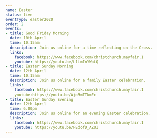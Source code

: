 ```yaml
---
name: Easter
status: live 
eventType: easter2020
order: 2
events:
- title: Good Friday Morning
  date: 10th April
  time: 10.15am
  description: Join us online for a time reflecting on the Cross.
  links:
    facebook: https://www.facebook.com/christchurch.mayfair.1
    youtube: https://youtu.be/L1LmInYWpLQ
- title: Easter Sunday Morning
  date: 12th April
  time: 10.15am
  description: Join us online for a family Easter celebration.
  links:
    facebook: https://www.facebook.com/christchurch.mayfair.1
    youtube:https://youtu.be/Ajo3mTTkmEc
- title: Easter Sunday Evening
  date: 12th April
  time: 6.00pm
  description: Join us online for an evening Easter celebration.
  links:
    facebook: https://www.facebook.com/christchurch.mayfair.1
    youtube: https://youtu.be/FEdofD_AZUI
---
```

